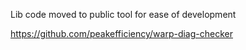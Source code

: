 Lib code moved to public tool for ease of development

https://github.com/peakefficiency/warp-diag-checker
